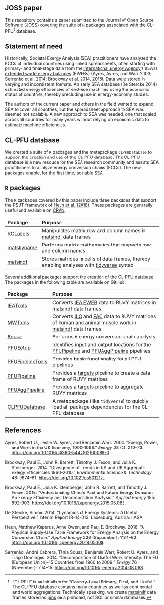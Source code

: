 
<!-- *********** -->
<!-- Note: README.md is generated from README.Rmd.   -->
<!-- Be sure to edit README.Rmd and generate the README.md file by Cmd/Ctl-shift-K -->
<!-- *********** -->
<!-- Define some macros for later use -->

## JOSS paper

This repository contains a paper submitted to the [Journal of Open
Source Software (JOSS)](https://joss.theoj.org) covering the suite of
`R` packages associated with the CL-PFU[^1] database.

## Statement of need

Historically, Societal Exergy Analysis (SEA) practitioners have analyzed
the ECCs of individual countries using linked spreadsheets, often
starting with primary- and final-stage data from the [International
Energy Agency](https://www.iea.org)’s (IEA’s) [extended world energy
balances](https://www.iea.org/data-and-statistics/data-product/world-energy-balances)
(EWEBs) (Ayres, Ayres, and Warr 2003; Serrenho et al. 2014; Brockway et
al. 2014, 2015). Data were stored in varying and inconsistent formats.
An early SEA database (De Stercke 2014) estimated energy efficiencies of
end-use machines using the economic status of countries, thereby
precluding use in energy-economy studies.

The authors of the current paper and others in the field wanted to
expand SEA to cover all countries, but the spreadsheet approach to SEA
was deemed not scalable. A new approach to SEA was needed, one that
scaled across all countries for many years without relying on economic
data to estimate machine efficiencies.

## CL-PFU database

We created a suite of `R` packages and the metapackage `CLPFUDatabase`
to support the creation and use of the CL-PFU database. The CL-PFU
database is a new resouce for the SEA research community and assists SEA
practitioners to analyze energy conversion chains (ECCs). The new
packages enable, for the first time, scalable SEA.

## `R` packages

The `R` packages covered by this paper include three packages that
support the PSUT framework of [Heun et al.
(2018)](https://doi.org/10.1016/j.apenergy.2018.05.109). These packages
are generally useful and available on
[CRAN](https://cran.r-project.org).

| Package                                                 | Purpose                                                                                                               |
|:--------------------------------------------------------|:----------------------------------------------------------------------------------------------------------------------|
| [RCLabels](https://github.com/MatthewHeun/RCLabels)     | Manipulates matrix row and column names in [matsindf](https://github.com/MatthewHeun/matsindf) data frames            |
| [matsbyname](https://github.com/MatthewHeun/matsbyname) | Performs matrix mathematics that respects row and column names                                                        |
| [matsindf](https://github.com/MatthewHeun/matsindf)     | Stores matrices in cells of data frames, thereby enabling analyses with [tidyverse](https://www.tidyverse.org) syntax |

Several additional packages support the creation of the CL-PFU database.
The packages in the following table are available on GitHub.

| Package                                                                         | Purpose                                                                                                                                                                                                       |
|:--------------------------------------------------------------------------------|:--------------------------------------------------------------------------------------------------------------------------------------------------------------------------------------------------------------|
| [IEATools](https://github.com/MatthewHeun/IEATools)                             | Converts [IEA EWEB](https://www.iea.org/data-and-statistics/data-product/world-energy-balances) data to RUVY matrices in [matsindf](https://github.com/MatthewHeun/matsindf) data frames                      |
| [MWTools](https://github.com/EnergyEconomyDecoupling/MWTools)                   | Converts [ILO](https://www.ilo.org/) and [FAO](https://www.fao.org/) data to RUVY matrices of human and animal muscle work in [matsindf](https://github.com/MatthewHeun/matsindf) data frames                 |
| [Recca](https://github.com/MatthewHeun/Recca)                                   | Performs `R` energy conversion chain analysis                                                                                                                                                                 |
| [PFUSetup](https://github.com/EnergyEconomyDecoupling/PFUSetup)                 | Identifies input and output locations for the [PFUPipeline](https://github.com/EnergyEconomyDecoupling/PFUPipeline) and [PFUAggPipeline](https://github.com/EnergyEconomyDecoupling/PFUAggPipeline) pipelines |
| [PFUPipelineTools](https://github.com/EnergyEconomyDecoupling/PFUPipelineTools) | Provides basic functionality for all PFU pipelines                                                                                                                                                            |
| [PFUPipeline](https://github.com/EnergyEconomyDecoupling/PFUPipeline)           | Provides a [targets](https://docs.ropensci.org/targets) pipeline to create a data frame of RUVY matrices                                                                                                      |
| [PFUAggPipeline](https://github.com/EnergyEconomyDecoupling/PFUAggPipeline)     | Provides a [targets](https://docs.ropensci.org/targets) pipeline to aggregate RUVY matrices                                                                                                                   |
| [CLPFUDatabase](https://github.com/EnergyEconomyDecoupling/CLPFUDatabase)       | A metapackage (like `tidyverse`) to quickly load all package dependencies for the CL-PFU database                                                                                                             |

## References

<div id="refs" class="references csl-bib-body hanging-indent">

<div id="ref-Ayres:2003ec" class="csl-entry">

Ayres, Robert U., Leslie W. Ayres, and Benjamin Warr. 2003. “Exergy,
Power, and Work in the US Economy, 1900–1998.” *Energy* 28 (3): 219–73.
<https://doi.org/10.1016/s0360-5442(02)00089-0>.

</div>

<div id="ref-Brockway:2014aa" class="csl-entry">

Brockway, Paul E., John R. Barrett, Timothy J. Foxon, and Julia K.
Steinberger. 2014. “Divergence of Trends in US and UK Aggregate Exergy
Efficiencies 1960–2010.” *Environmental Science & Technology* 48:
9874–81. <https://doi.org/10.1021/es501217t>.

</div>

<div id="ref-Brockway:2015aa" class="csl-entry">

Brockway, Paul E., Julia K. Steinberger, John R. Barrett, and Timothy J.
Foxon. 2015. “Understanding China’s Past and Future Energy Demand: An
Exergy Efficiency and Decomposition Analysis.” *Applied Energy* 155:
892–903. <https://doi.org/10.1016/j.apenergy.2015.05.082>.

</div>

<div id="ref-De-Stercke:2014" class="csl-entry">

De Stercke, Simon. 2014. “Dynamics of Energy Systems: A Useful
Perspective.” Interim Report IR-14-013. Laxenburg, Austria: IIASA.

</div>

<div id="ref-Heun:2018" class="csl-entry">

Heun, Matthew Kuperus, Anne Owen, and Paul E. Brockway. 2018. “A
Physical Supply-Use Table Framework for Energy Analysis on the Energy
Conversion Chain.” *Applied Energy* 226 (September): 1134–62.
<https://doi.org/10.1016/j.apenergy.2018.05.109>.

</div>

<div id="ref-Serrenho:2014aa" class="csl-entry">

Serrenho, André Cabrera, Tânia Sousa, Benjamin Warr, Robert U. Ayres,
and Tiago Domingos. 2014. “Decomposition of Useful Work Intensity: The
EU (European Union)-15 Countries from 1960 to 2009.” *Energy* 76
(November): 704–15. <https://doi.org/10.1016/j.energy.2014.08.068>.

</div>

</div>

[^1]: “CL-PFU” is an initialism for “Country-Level Primary, Final, and
    Useful.” The CL-PFU database contains many countries as well as
    continental and world aggregations. Technically speaking, we create
    [matsindf](https://github.com/MatthewHeun/matsindf) data frames
    stored as [pins](https://pins.rstudio.com) on a pinboard, not SQL or
    similar databases.
